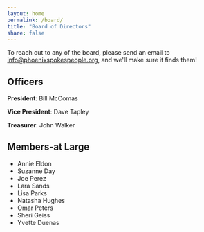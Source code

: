 ```yaml
---
layout: home
permalink: /board/
title: "Board of Directors"
share: false
---
```


To reach out to any of the board, please send an email to [info@phoenixspokespeople.org](mailto:info@phoenixspokespeople.org), and we'll make sure it finds them!

## Officers

**President**: Bill McComas

**Vice President**: Dave Tapley

**Treasurer**: John Walker

## Members-at Large

* Annie Eldon
* Suzanne Day
* Joe Perez
* Lara Sands
* Lisa Parks
* Natasha Hughes
* Omar Peters
* Sheri Geiss
* Yvette Duenas
